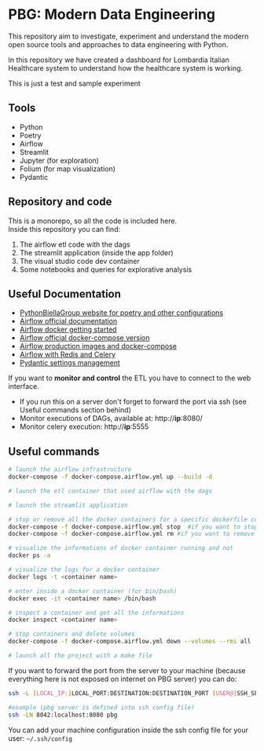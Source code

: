 # PBG: Modern Data Engineering

This repository aim to investigate, experiment and understand the modern open source tools and approaches to data engineering with Python.

In this repository we have created a dashboard for Lombardia Italian Healthcare system to understand how the healthcare system is working.

This is just a test and sample experiment

## Tools

- Python
- Poetry
- Airflow
- Streamlit
- Jupyter (for exploration)
- Folium (for map visualization)
- Pydantic

## Repository and code

This is a monorepo, so all the code is included here.  
Inside this repository you can find:
1. The airflow etl code with the dags
2. The streamlit application (inside the app folder)
3. The visual studio code dev container
4. Some notebooks and queries for explorative analysis

## Useful Documentation
- [PythonBiellaGroup website for poetry and other configurations](https://pythonbiellagroup.it)
- [Airflow official documentation](https://airflow.apache.org/docs/apache-airflow/stable/concepts/overview.html)
- [Airflow docker getting started](https://airflow.apache.org/docs/apache-airflow/stable/start/docker.html)
- [Airflow official docker-compose version](https://airflow.apache.org/docs/apache-airflow/stable/docker-compose.yaml)
- [Airflow production images and docker-compose](https://github.com/apache/airflow/issues/8605)
- [Airflow with Redis and Celery](https://medium.com/codex/how-to-scale-out-apache-airflow-2-0-with-redis-and-celery-3e668e003b5c)
- [Pydantic settings management](https://pydantic-docs.helpmanual.io/usage/settings/)

If you want to **monitor and control** the ETL you have to connect to the web interface.
- If you run this on a server don't forget to forward the port via ssh (see Useful commands section behind)
- Monitor executions of DAGs, available at: http://**ip**:8080/
- Monitor celery execution: http://**ip**:5555


## Useful commands

```bash
# launch the airflow infrastructure
docker-compose -f docker-compose.airflow.yml up --build -d

# launch the etl container that used airflow with the dags

# launch the streamlit application

# stop or remove all the docker containers for a specific dockerfile configuration
docker-compose -f docker-compose.airflow.yml stop  #if you want to stop them
docker-compose -f docker-compose.airflow.yml rm #if you want to remove them

# visualize the informations of docker container running and not
docker ps -a

# visualize the logs for a docker container
docker logs -t <container name>

# enter inside a docker container (for bin/bash)
docker exec -it <container name> /bin/bash

# inspect a container and get all the informations
docker inspect <container name>

# stop containers and delete volumes
docker-compose -f docker-compose.airflow.yml down --volumes --rmi all

# launch all the project with a make file

```

If you want to forward the port from the server to your machine (because everything here is not exposed on internet on PBG server) you can do:
```bash
ssh -L [LOCAL_IP:]LOCAL_PORT:DESTINATION:DESTINATION_PORT [USER@]SSH_SERVER

#example (pbg server is defined into ssh config file)
ssh -LN 8042:localhost:8080 pbg

```
You can add your machine configuration inside the ssh config file for your user: `~/.ssh/config`